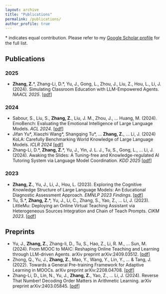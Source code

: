 ```yaml
---
layout: archive
title: "Publications"
permalink: /publications/
author_profile: true
---
```



\* indicates equal contribution. Please refer to my [Google Scholar profile](https://scholar.google.com/citations?user=mKeVR_oAAAAJ) for the full list.


## Publications

### 2025
- **Zhang, Z.**\*, Zhang-Li, D.\*, Yu, J., Gong, L., Zhou, J., Liu, Z., Hou, L., Li, J. (2024). Simulating Classroom Education with LLM-Empowered Agents. *NAACL 2025*. [[pdf](https://arxiv.org/abs/2406.19226)]


### 2024
- Sabour, S., Liu, S., **Zhang, Z.**, Liu, J. M., Zhou, J., ... Huang, M. (2024). EmoBench: Evaluating the Emotional Intelligence of Large Language Models. *ACL 2024*. [[pdf](https://aclanthology.org/2024.acl-long.326/)]
- Jifan Yu\*, Xiaozhi Wang\*, Shangqing Tu\*, ... **Zhang, Z.**, ... Li, J. (2024) KoLA: Carefully Benchmarking World Knowledge of Large Language Models. *ICLR 2024* [[pdf]](https://arxiv.org/pdf/2306.09296.pdf)
- Zhang-Li, D.\*, **Zhang, Z.**\*, Yu, J., Yin, J. L. J., Tu, S., Gong, L., ... Li, J. (2024). Awaking the Slides: A Tuning-free and Knowledge-regulated AI Tutoring System via Language Model Coordination. *KDD 2025* [[pdf](https://arxiv.org/abs/2409.07372)]



### 2023
- **Zhang, Z.**, Yu, J., Li, J., Hou, L. (2023). Exploring the Cognitive Knowledge Structure of Large Language Models: An Educational Diagnostic Assessment Approach. *EMNLP 2023 Findings*. [[pdf](https://aclanthology.org/2023.findings-emnlp.111/)]
- Tu, S.\*, **Zhang, Z.**\*, Yu, J., Li, C., Zhang, S., Yao, Z., ... Li, J. (2023). LittleMu: Deploying an Online Virtual Teaching Assistant via Heterogeneous Sources Integration and Chain of Teach Prompts. *CIKM 2023*. [[pdf](https://dl.acm.org/doi/pdf/10.1145/3583780.3615484)]


## Preprints

- Yu, J., **Zhang, Z.**, Zhang-li, D., Tu, S., Hao, Z., Li, R. M., ... Sun, M. (2024). From MOOC to MAIC: Reshaping Online Teaching and Learning through LLM-driven Agents. arXiv preprint arXiv:2409.03512. [[pdf](https://arxiv.org/abs/2409.03512v1)]
- Zhong, Q., Yu, J., **Zhang, Z.**, Mao, Y., Wang, Y., Lin, Y., ... & Tang, J. (2022). Towards a General Pre-training Framework for Adaptive Learning in MOOCs. arXiv preprint arXiv:2208.04708. [[pdf](https://arxiv.org/pdf/2208.04708)]
- Zhang-Li, D., Lin, N., Yu, J., **Zhang, Z.**, Yao, Z., ... Li, J. (2024). Reverse That Number! Decoding Order Matters in Arithmetic Learning. arXiv preprint arXiv:2403.05845. [[pdf](https://arxiv.org/abs/2403.05845)]